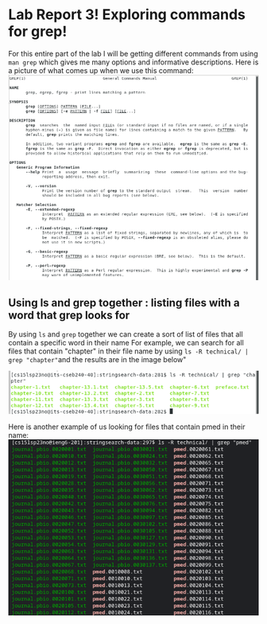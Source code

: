 # Lab Report 3! Exploring commands for grep!
For this entire part of the lab I will be getting different commands from using ` man grep ` which gives me many options and informative descriptions. 
Here is a picture of what comes up when we use this command:
![image](mangrep.png)
## Using ls and grep together : listing files with a word that grep looks for
By using ` ls ` and ` grep ` together we can create a sort of list of files that all contain a specific word in their name
For example, we can search for all files that contain "chapter" in their file name by using ` ls -R technical/ | grep "chapter" `and the results are in the image below"

![image](123.png)

Here is another example of us looking for files that contain pmed in their name:
![image](greppmed.png)



